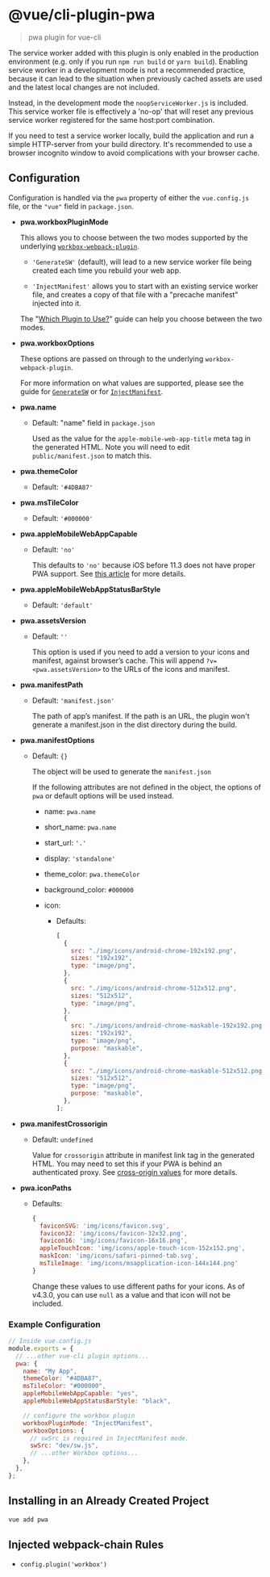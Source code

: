 # @vue/cli-plugin-pwa

> pwa plugin for vue-cli

The service worker added with this plugin is only enabled in the production environment (e.g. only if you run `npm run build` or `yarn build`). Enabling service worker in a development mode is not a recommended practice, because it can lead to the situation when previously cached assets are used and the latest local changes are not included.

Instead, in the development mode the `noopServiceWorker.js` is included. This service worker file is effectively a 'no-op' that will reset any previous service worker registered for the same host:port combination.

If you need to test a service worker locally, build the application and run a simple HTTP-server from your build directory. It's recommended to use a browser incognito window to avoid complications with your browser cache.

## Configuration

Configuration is handled via the `pwa` property of either the `vue.config.js`
file, or the `"vue"` field in `package.json`.

- **pwa.workboxPluginMode**

  This allows you to choose between the two modes supported by the underlying
  [`workbox-webpack-plugin`](https://developer.chrome.com/docs/workbox/modules/workbox-webpack-plugin).

  - `'GenerateSW'` (default), will lead to a new service worker file being created
    each time you rebuild your web app.

  - `'InjectManifest'` allows you to start with an existing service worker file,
    and creates a copy of that file with a "precache manifest" injected into it.

  The "[Which Plugin to Use?](https://developer.chrome.com/docs/workbox/modules/workbox-webpack-plugin/#which-plugin-to-use)"
  guide can help you choose between the two modes.

- **pwa.workboxOptions**

  These options are passed on through to the underlying `workbox-webpack-plugin`.

  For more information on what values are supported, please see the guide for
  [`GenerateSW`](https://developer.chrome.com/docs/workbox/reference/workbox-webpack-plugin/#type-GenerateSWConfig)
  or for [`InjectManifest`](https://developer.chrome.com/docs/workbox/reference/workbox-webpack-plugin/#type-InjectManifest).

- **pwa.name**

  - Default: "name" field in `package.json`

    Used as the value for the `apple-mobile-web-app-title` meta tag in the generated HTML. Note you will need to edit `public/manifest.json` to match this.

- **pwa.themeColor**

  - Default: `'#4DBA87'`

- **pwa.msTileColor**

  - Default: `'#000000'`

- **pwa.appleMobileWebAppCapable**

  - Default: `'no'`

    This defaults to `'no'` because iOS before 11.3 does not have proper PWA support. See [this article](https://medium.com/@firt/dont-use-ios-web-app-meta-tag-irresponsibly-in-your-progressive-web-apps-85d70f4438cb) for more details.

- **pwa.appleMobileWebAppStatusBarStyle**

  - Default: `'default'`

- **pwa.assetsVersion**

  - Default: `''`

    This option is used if you need to add a version to your icons and manifest, against browser’s cache. This will append `?v=<pwa.assetsVersion>` to the URLs of the icons and manifest.

- **pwa.manifestPath**

  - Default: `'manifest.json'`

    The path of app’s manifest. If the path is an URL, the plugin won't generate a manifest.json in the dist directory during the build.

- **pwa.manifestOptions**

  - Default: `{}`

    The object will be used to generate the `manifest.json`

    If the following attributes are not defined in the object, the options of `pwa` or default options will be used instead.

    - name: `pwa.name`
    - short_name: `pwa.name`
    - start_url: `'.'`
    - display: `'standalone'`
    - theme_color: `pwa.themeColor`
    - background_color: `#000000`
    - icon:

      - Defaults:

        ```js
        [
          {
            src: "./img/icons/android-chrome-192x192.png",
            sizes: "192x192",
            type: "image/png",
          },
          {
            src: "./img/icons/android-chrome-512x512.png",
            sizes: "512x512",
            type: "image/png",
          },
          {
            src: "./img/icons/android-chrome-maskable-192x192.png",
            sizes: "192x192",
            type: "image/png",
            purpose: "maskable",
          },
          {
            src: "./img/icons/android-chrome-maskable-512x512.png",
            sizes: "512x512",
            type: "image/png",
            purpose: "maskable",
          },
        ];
        ```

- **pwa.manifestCrossorigin**

  - Default: `undefined`

    Value for `crossorigin` attribute in manifest link tag in the generated HTML. You may need to set this if your PWA is behind an authenticated proxy. See [cross-origin values](https://developer.mozilla.org/en-US/docs/Web/HTML/Element/link#attr-crossorigin) for more details.

- **pwa.iconPaths**

  - Defaults:

    ```js
    {
      faviconSVG: 'img/icons/favicon.svg',
      favicon32: 'img/icons/favicon-32x32.png',
      favicon16: 'img/icons/favicon-16x16.png',
      appleTouchIcon: 'img/icons/apple-touch-icon-152x152.png',
      maskIcon: 'img/icons/safari-pinned-tab.svg',
      msTileImage: 'img/icons/msapplication-icon-144x144.png'
    }
    ```

    Change these values to use different paths for your icons. As of v4.3.0, you can use `null` as a value and that icon will not be included.

### Example Configuration

```js
// Inside vue.config.js
module.exports = {
  // ...other vue-cli plugin options...
  pwa: {
    name: "My App",
    themeColor: "#4DBA87",
    msTileColor: "#000000",
    appleMobileWebAppCapable: "yes",
    appleMobileWebAppStatusBarStyle: "black",

    // configure the workbox plugin
    workboxPluginMode: "InjectManifest",
    workboxOptions: {
      // swSrc is required in InjectManifest mode.
      swSrc: "dev/sw.js",
      // ...other Workbox options...
    },
  },
};
```

## Installing in an Already Created Project

```bash
vue add pwa
```

## Injected webpack-chain Rules

- `config.plugin('workbox')`
